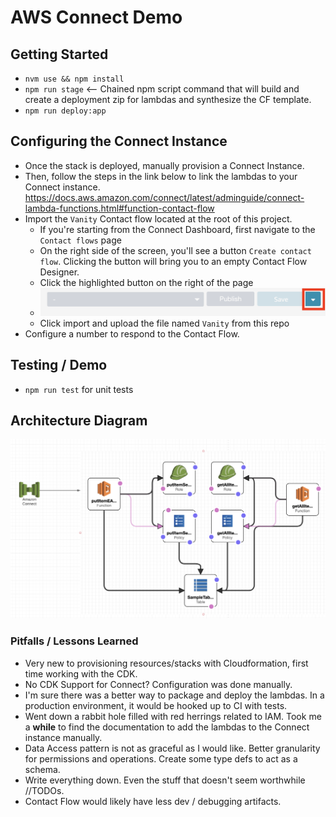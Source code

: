 # AWS Connect Demo

## Getting Started

 - `nvm use && npm install`
 - `npm run stage` <-- Chained npm script command that will build and create a deployment zip for lambdas and synthesize the CF template.
 - `npm run deploy:app`

## Configuring the Connect Instance 

- Once the stack is deployed, manually provision a Connect Instance.
- Then, follow the steps in the link below to link the lambdas to your Connect instance.
https://docs.aws.amazon.com/connect/latest/adminguide/connect-lambda-functions.html#function-contact-flow
- Import the `Vanity` Contact flow located at the root of this project.
  - If you're starting from the Connect Dashboard, first navigate to the `Contact flows` page
  - On the right side of the screen, you'll see a button `Create contact flow`. Clicking the button will bring you to an empty Contact Flow Designer.
  - Click the highlighted button on the right of the page
  - ![](import.png)
  - Click import and upload the file named `Vanity` from this repo
- Configure a number to respond to the Contact Flow.

## Testing / Demo

- `npm run test` for unit tests

## Architecture Diagram
![Arch Diagram](/connect-arch-diagram.png "Arch Diagram")

### Pitfalls / Lessons Learned
- Very new to provisioning resources/stacks with Cloudformation, first time working with the CDK.
- No CDK Support for Connect? Configuration was done manually.
- I'm sure there was a better way to package and deploy the lambdas. In a production environment, it would be hooked up to CI with tests.
- Went down a rabbit hole filled with red herrings related to IAM. Took me a **while** to find the documentation to add the lambdas to the Connect instance manually.
- Data Access pattern is not as graceful as I would like. Better granularity for permissions and operations. Create some type defs to act as a schema.
- Write everything down. Even the stuff that doesn't seem worthwhile //TODOs.
- Contact Flow would likely have less dev / debugging artifacts.